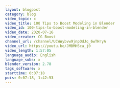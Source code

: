 ```yaml
---
layout: blogpost
category: blog
video_topic: x
video_title: 100 Tips to Boost Modeling in Blender
video_id: 100-tips-to-boost-modeling-in-blender
video_date: 2020-07-16
video_creator: CG Boost
channel_url: /channel/UCWWybvw9jnpOdJq_6wTHryA
video_url: https://youtu.be/JMBMHSca_j0
video_length: 1:57:05
language_audio: English
language_subs: x
blender_version: 2.78
tags_software: x
starttime: 0:07:18
pois: 0:07:18, 1:42:53
---
```

